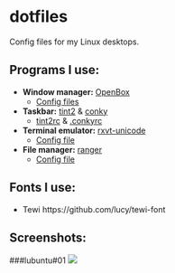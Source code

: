 # dotfiles

Config files for my Linux desktops.


## Programs I use:

<ul>
  <li><b>Window manager:</b> <a href="https://wiki.archlinux.org/index.php/openbox">OpenBox</a>
    <ul>
      <li><a href="openbox/">Config files</a></li>
    </ul>
 </li>
 <li><b>Taskbar:</b> <a href="https://wiki.archlinux.org/index.php/tint2">tint2</a> &amp; <a href="https://wiki.archlinux.org/index.php/conky">conky</a>
   <ul>
     <li><a href="tint2/">tint2rc</a> &amp; <a href="conky/">.conkyrc</a></li>
   </ul>
 </li>
  <li><b>Terminal emulator:</b> <a href="https://wiki.archlinux.org/index.php/Rxvt-unicode">rxvt-unicode</a>
    <ul>
      <li><a href="urxvt/.Xdefaults">Config file</a></li>
    </ul>
 </li>
 <li><b>File manager:</b> <a href="https://wiki.archlinux.org/index.php/ranger">ranger</a>
    <ul>
      <li><a href="ranger/rc.conf">Config file</a></li>
    </ul>
 </li>
</ul>


## Fonts I use:

<ul>
<li>Tewi https://github.com/lucy/tewi-font</li>
</ul>


## Screenshots:

###lubuntu#01
<img src="http://i.imgur.com/hmFUCjn.png" />
